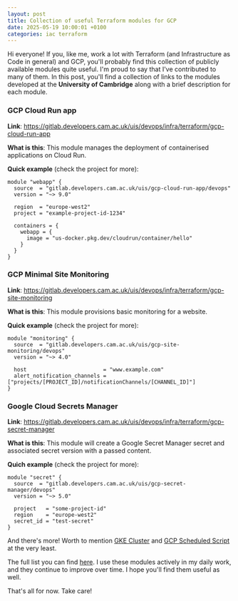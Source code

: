 ```yaml
---
layout: post
title: Collection of useful Terraform modules for GCP
date: 2025-05-19 10:00:01 +0100
categories: iac terraform
---
```


Hi everyone! If you, like me, work a lot with Terraform (and Infrastructure as Code in general) and GCP, you'll probably find this collection of publicly available modules quite useful. I'm proud to say that I've contributed to many of them.
In this post, you'll find a collection of links to the modules developed at the **University of Cambridge** along with a brief description for each module.

### GCP Cloud Run app

**Link**: https://gitlab.developers.cam.ac.uk/uis/devops/infra/terraform/gcp-cloud-run-app

**What is this**: This module manages the deployment of containerised applications on Cloud Run.

**Quick example** (check the project for more):

```
module "webapp" {
  source  = "gitlab.developers.cam.ac.uk/uis/gcp-cloud-run-app/devops"
  version = "~> 9.0"

  region  = "europe-west2"
  project = "example-project-id-1234"

  containers = {
    webapp = {
      image = "us-docker.pkg.dev/cloudrun/container/hello"
    }
  }
}
```

### GCP Minimal Site Monitoring

**Link**: https://gitlab.developers.cam.ac.uk/uis/devops/infra/terraform/gcp-site-monitoring

**What is this**: This module provisions basic monitoring for a website.

**Quick example** (check the project for more):

```
module "monitoring" {
  source  = "gitlab.developers.cam.ac.uk/uis/gcp-site-monitoring/devops"
  version = "~> 4.0"

  host                        = "www.example.com"
  alert_notification_channels = ["projects/[PROJECT_ID]/notificationChannels/[CHANNEL_ID]"]
}
```

### Google Cloud Secrets Manager

**Link**: https://gitlab.developers.cam.ac.uk/uis/devops/infra/terraform/gcp-secret-manager

**What is this**: This module will create a Google Secret Manager secret and associated secret version with a passed
content.

**Quich example** (check the project for more):

```
module "secret" {
  source  = "gitlab.developers.cam.ac.uk/uis/gcp-secret-manager/devops"
  version = "~> 5.0"

  project   = "some-project-id"
  region    = "europe-west2"
  secret_id = "test-secret"
}

```

And there's more! Worth to mention [GKE Cluster](https://gitlab.developers.cam.ac.uk/uis/devops/infra/terraform/gke-cluster) and [GCP Scheduled Script](https://gitlab.developers.cam.ac.uk/uis/devops/infra/terraform/gcp-scheduled-script) at the very least. 

The full list you can find [here](https://gitlab.developers.cam.ac.uk/uis/devops/infra/terraform).
I use these modules actively in my daily work, and they continue to improve over time. I hope you'll find them useful as well.

That's all for now. Take care!
